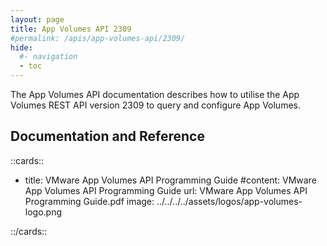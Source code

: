 ```yaml
---
layout: page
title: App Volumes API 2309
#permalink: /apis/app-volumes-api/2309/
hide:
  #- navigation
  - toc
---
```


The App Volumes API documentation describes how to utilise the App Volumes REST API version 2309 to query and configure App Volumes.

## Documentation and Reference

<!-- [cards cols=1 (apis/app-volumes-apis/docs/versions/2309/doc-ref.yaml)] -->

::cards::

- title: VMware App Volumes API Programming Guide
  #content: VMware App Volumes API Programming Guide
  url: VMware App Volumes API Programming Guide.pdf
  image: ../../../../assets/logos/app-volumes-logo.png

::/cards::

<swagger-ui src="swagger.json"/>
